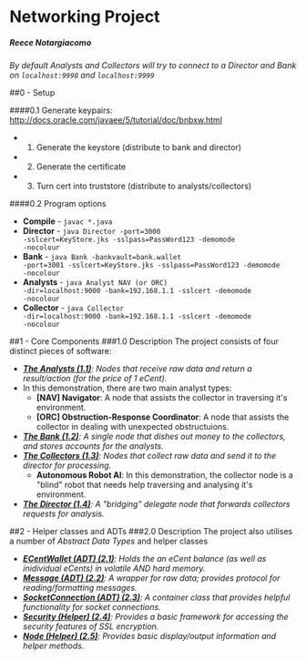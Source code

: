 # Networking Project
##### Reece Notargiacomo


*By default Analysts and Collectors will try to connect to a Director and Bank on <code>localhost:9998</code> and <code>localhost:9999</code>*

##0 - Setup

####0.1 Generate keypairs: http://docs.oracle.com/javaee/5/tutorial/doc/bnbxw.html
- 1. Generate the keystore (distribute to bank and director)
- 2. Generate the certificate
- 3. Turn cert into truststore (distribute to analysts/collectors)

####0.2 Program options
- **Compile** - <code>javac *.java</code>
- **Director** - <code>java Director -port=3000 -sslcert=KeyStore.jks -sslpass=PassWord123 -demomode -nocolour</code>
- **Bank** - <code>java Bank -bankvault=bank.wallet -port=3001 -sslcert=KeyStore.jks -sslpass=PassWord123 -demomode -nocolour</code>
- **Analysts** - <code>java Analyst NAV (or ORC) -dir=localhost:9000 -bank=192.168.1.1 -sslcert -demomode -nocolour</code>
- **Collector** - <code>java Collector -dir=localhost:9000 -bank=192.168.1.1 -sslcert -demomode -nocolour</code>

##1 - Core Components
###1.0 Description
The project consists of four distinct pieces of software:
- <i>**[The Analysts (1.1)](/Analyst.java)**: Nodes that receive raw data and return a result/action (for the price of 1 eCent).</i>
- In this demonstration, there are two main analyst types:
  - **[NAV] Navigator**: A node that assists the collector in traversing it's environment.
  - **[ORC] Obstruction-Response Coordinator**: A node that assists the collector in dealing with unexpected obstructuions.
- <i>**[The Bank (1.2)](/Bank.java)**: A single node that dishes out money to the collectors, and stores accounts for the analysts.</i>
- <i>**[The Collectors (1.3)](/Collector.java)**: Nodes that collect raw data and send it to the director for processing.</i>
  - **Autonomous Robot AI**: In this demonstration, the collector node is a "blind" robot that needs help traversing and analysing it's environment.
- <i>**[The Director (1.4)](/Director.java)**: A "bridging" delegate node that forwards collectors requests for analysis.</i>


##2 - Helper classes and ADTs
###2.0 Description
The project also utilises a number of *Abstract Data Types* and helper classes
- <i>**[ECentWallet (ADT) (2.1)](/lib/ECentWallet.java)**: Holds the an eCent balance (as well as inidividual eCents) in volatile AND hard memory.</i>
- <i>**[Message (ADT) (2.2)](/lib/Message.java)**: A wrapper for raw data; provides protocol for reading/formatting messages.</i>
- <i>**[SocketConnection (ADT) (2.3)](/lib/SocketConnection.java)**: A container class that provides helpful functionality for socket connections.</i>
- <i>**[Security (Helper) (2.4)](/lib/Security.java)**: Provides a basic framework for accessing the security features of SSL encryption.</i>
- <i>**[Node (Helper) (2.5)](/lib/Node.java)**: Provides basic display/output information and helper methods.</i>
